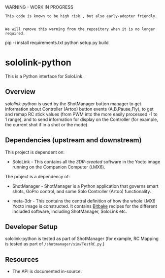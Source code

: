 WARNING - WORK IN PROGRESS

```
This code is known to be high risk , but also early-adopter friendly.  


We will remove this warning from the repository when it is no longer required.

```

pip -i install requirements.txt
python setup.py build


# sololink-python

This is a Python interface for SoloLink. 

## Overview

*sololink-python* is used by the ShotManager button manager to get information about Controller (Artoo) button events (A,B,Pause,Fly), to get and remap RC stick values (from PWM into the more easily processed -1 to 1 range), and to send information for display on the Controller (for example, the current shot if in a shot or the mode).

## Dependencies (upstream and downstream)

This project is dependent on:

* SoloLink - This contains all the *3DR-created* software in the Yocto image running on the Companion Computer (i.MX6).


The project is a dependency of:

* ShotManager - ShotManager is a Python application that governs smart shots, GoPro control, and some Solo Controller (Artoo) functionality.

* meta-3dr - This contains the central definition of how the whole i.MX6 Yocto image is constructed. It contains [Bitbake](https://www.yoctoproject.org/tools-resources/projects/bitbake) recipes for the different included software, including ShotManager, SoloLink etc. 


## Developer Setup

sololink-python is tested as part of ShotManager (for example, RC Mapping is tested as part of `/shotmanager/sim/TestRC.py`.)

## Resources

* The API is documented in-source.

